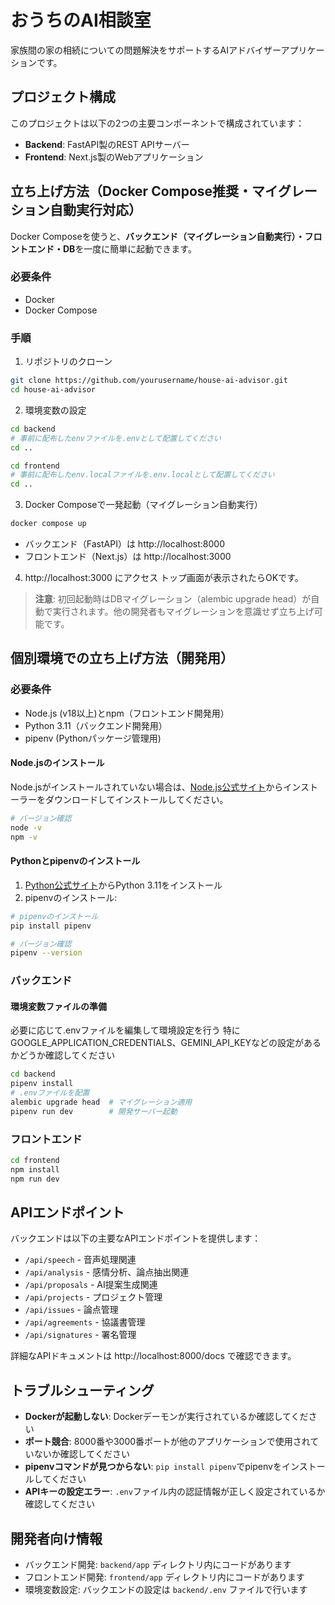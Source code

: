 # おうちのAI相談室

家族間の家の相続についての問題解決をサポートするAIアドバイザーアプリケーションです。

## プロジェクト構成

このプロジェクトは以下の2つの主要コンポーネントで構成されています：

- **Backend**: FastAPI製のREST APIサーバー
- **Frontend**: Next.js製のWebアプリケーション

## 立ち上げ方法（Docker Compose推奨・マイグレーション自動実行対応）

Docker Composeを使うと、**バックエンド（マイグレーション自動実行）・フロントエンド・DB**を一度に簡単に起動できます。

### 必要条件
- Docker
- Docker Compose

### 手順

1. リポジトリのクローン
```bash
git clone https://github.com/yourusername/house-ai-advisor.git
cd house-ai-advisor
```

2. 環境変数の設定
```bash
cd backend
# 事前に配布したenvファイルを.envとして配置してください
cd ..

cd frontend
# 事前に配布したenv.localファイルを.env.localとして配置してください
cd ..
```

3. Docker Composeで一発起動（マイグレーション自動実行）
```bash
docker compose up
```
- バックエンド（FastAPI）は http://localhost:8000
- フロントエンド（Next.js）は http://localhost:3000

4. http://localhost:3000 にアクセス
トップ画面が表示されたらOKです。

> **注意**: 初回起動時はDBマイグレーション（alembic upgrade head）が自動で実行されます。他の開発者もマイグレーションを意識せず立ち上げ可能です。

## 個別環境での立ち上げ方法（開発用）

### 必要条件
- Node.js (v18以上)とnpm（フロントエンド開発用）
- Python 3.11（バックエンド開発用）
- pipenv (Pythonパッケージ管理用)


#### Node.jsのインストール

Node.jsがインストールされていない場合は、[Node.js公式サイト](https://nodejs.org/)からインストーラーをダウンロードしてインストールしてください。

```bash
# バージョン確認
node -v
npm -v
```

#### Pythonとpipenvのインストール

1. [Python公式サイト](https://www.python.org/downloads/)からPython 3.11をインストール
2. pipenvのインストール:

```bash
# pipenvのインストール
pip install pipenv

# バージョン確認
pipenv --version
```

### バックエンド

#### 環境変数ファイルの準備
必要に応じて.envファイルを編集して環境設定を行う
特にGOOGLE_APPLICATION_CREDENTIALS、GEMINI_API_KEYなどの設定があるかどうか確認してください

```bash
cd backend
pipenv install
# .envファイルを配置
alembic upgrade head  # マイグレーション適用
pipenv run dev        # 開発サーバー起動
```

### フロントエンド
```bash
cd frontend
npm install
npm run dev
```

## APIエンドポイント

バックエンドは以下の主要なAPIエンドポイントを提供します：

- `/api/speech` - 音声処理関連
- `/api/analysis` - 感情分析、論点抽出関連
- `/api/proposals` - AI提案生成関連
- `/api/projects` - プロジェクト管理
- `/api/issues` - 論点管理
- `/api/agreements` - 協議書管理
- `/api/signatures` - 署名管理

詳細なAPIドキュメントは http://localhost:8000/docs で確認できます。

## トラブルシューティング

- **Dockerが起動しない**: Dockerデーモンが実行されているか確認してください
- **ポート競合**: 8000番や3000番ポートが他のアプリケーションで使用されていないか確認してください
- **pipenvコマンドが見つからない**: `pip install pipenv`でpipenvをインストールしてください
- **APIキーの設定エラー**: `.env`ファイル内の認証情報が正しく設定されているか確認してください

## 開発者向け情報

- バックエンド開発: `backend/app` ディレクトリ内にコードがあります
- フロントエンド開発: `frontend/app` ディレクトリ内にコードがあります
- 環境変数設定: バックエンドの設定は `backend/.env` ファイルで行います

